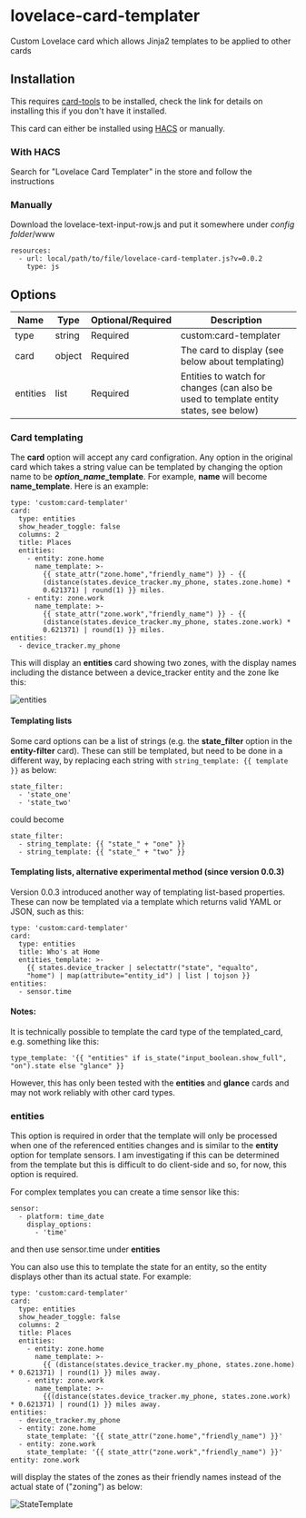 # lovelace-card-templater
Custom Lovelace card which allows Jinja2 templates to be applied to other cards

## Installation

This requires [card-tools](https://github.com/thomasloven/lovelace-card-tools) to be installed, check the link for details on installing this if you don't have it installed.

This card can either be installed using [HACS](https://github.com/custom-components/hacs) or manually.

### With HACS
Search for "Lovelace Card Templater" in the store and follow the instructions

### Manually

Download the lovelace-text-input-row.js and put it somewhere under *config folder*/www

    resources:
      - url: local/path/to/file/lovelace-card-templater.js?v=0.0.2
        type: js

## Options

| Name     | Type   | Optional/Required | Description                                                                           |
|----------|--------|-------------------|---------------------------------------------------------------------------------------|
| type     | string | Required          | custom:card-templater                                                                 |
| card     | object | Required          | The card to display (see below about templating)                                      |
| entities | list   | Required          | Entities to watch for changes (can also be used to template entity states, see below) |

### Card templating

The **card** option will accept any card configration. Any option in the original card which takes a string value can be templated by changing the option name to be ***option\_name*\_template**. For example, **name** will become **name_template**. Here is an example:

    type: 'custom:card-templater'
    card:
      type: entities
      show_header_toggle: false
      columns: 2
      title: Places
      entities:
        - entity: zone.home
          name_template: >-
            {{ state_attr("zone.home","friendly_name") }} - {{
            (distance(states.device_tracker.my_phone, states.zone.home) *
            0.621371) | round(1) }} miles.
        - entity: zone.work
          name_template: >-
            {{ state_attr("zone.work","friendly_name") }} - {{
            (distance(states.device_tracker.my_phone, states.zone.work) *
            0.621371) | round(1) }} miles.
    entities:
      - device_tracker.my_phone

This will display an **entities** card showing two zones, with the display names including the distance between a device_tracker entity and the zone lke this:

![entities](https://user-images.githubusercontent.com/2099542/57008002-cac2f280-6be4-11e9-8f86-061f781c470f.PNG)

#### Templating lists

Some card options can be a list of strings (e.g. the **state_filter** option in the **entity-filter** card). These can still be templated, but need to be done in a different way, by replacing each string with ```string_template: {{ template }}``` as below:

    state_filter:
      - 'state_one'
      - 'state_two'

could become

    state_filter:
      - string_template: {{ "state_" + "one" }}
      - string_template: {{ "state_" + "two" }}

#### Templating lists, alternative experimental method (since version 0.0.3)

Version 0.0.3 introduced another way of templating list-based properties. These can now be templated via a template which returns valid YAML or JSON, such as this:

    type: 'custom:card-templater'
    card:
      type: entities
      title: Who's at Home
      entities_template: >-
        {{ states.device_tracker | selectattr("state", "equalto",
        "home") | map(attribute="entity_id") | list | tojson }}
    entities:
      - sensor.time

#### Notes:

It is technically possible to template the card type of the templated_card, e.g. something like this:

    type_template: '{{ "entities" if is_state("input_boolean.show_full", "on").state else "glance" }}

However, this has only been tested with the **entities** and **glance** cards and may not work reliably with other card types.

### entities

This option is required in order that the template will only be processed when one of the referenced entities changes and is similar to the **entity** option for template sensors. I am investigating if this can be determined from the template but this is difficult to do client-side and so, for now, this option is required.

For complex templates you can create a time sensor like this:

    sensor:
      - platform: time_date
        display_options:
          - 'time'

and then use sensor.time under **entities**

You can also use this to template the state for an entity, so the entity displays other than its actual state. For example:

    type: 'custom:card-templater'
    card:
      type: entities
      show_header_toggle: false
      columns: 2
      title: Places
      entities:
        - entity: zone.home
          name_template: >-
            {{ (distance(states.device_tracker.my_phone, states.zone.home) * 0.621371) | round(1) }} miles away.
        - entity: zone.work
          name_template: >-
            {{(distance(states.device_tracker.my_phone, states.zone.work) * 0.621371) | round(1) }} miles away.
    entities: 
      - device_tracker.my_phone
      - entity: zone.home
        state_template: '{{ state_attr("zone.home","friendly_name") }}'
      - entity: zone.work
        state_template: '{{ state_attr("zone.work","friendly_name") }}'
    entity: zone.work

will display the states of the zones as their friendly names instead of the actual state of ("zoning") as below:

![StateTemplate](https://user-images.githubusercontent.com/2099542/57028392-e656e900-6c36-11e9-8094-96ff122bb54d.png)

